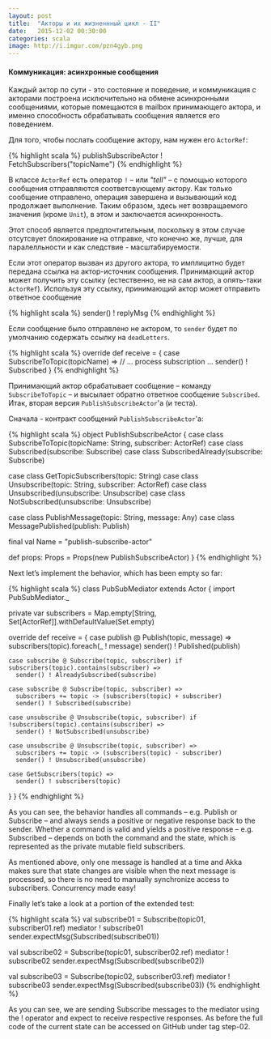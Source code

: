 ```yaml
---
layout: post
title:  "Акторы и их жизненнный цикл - II"
date:   2015-12-02 00:30:00
categories: scala
image: http://i.imgur.com/pzn4gyb.png
---
```


<style>
/* To center images */
.center {
    text-align: center;
}
</style>

#### Коммуникация: асинхронные сообщения  ####

Каждый актор по сути - это состояние и поведение, и коммуникация с акторами построена исключительно на обмене асинхронными сообщениями, которые помещаются в mailbox принимающего актора, и именно способность обрабатывать сообщения является его поведением.

Для того, чтобы послать сообщение актору, нам нужен его `ActorRef`:

{% highlight scala %}
publishSubscribeActor ! FetchSubscribers("topicName")
{% endhighlight %}

В классе `ActorRef` есть оператор `!` – или *"tell"* – с помощью которого сообщения отправляются соответсвующему актору. Как только сообщение отправлено, операция завершена и вызывающий код продолжает выполнение. Таким образом, здесь нет возвращаемого значения (кроме `Unit`), в этом и заключается асинхронность.

Этот способ является предпочтительным, поскольку в этом случае отсутсвует блокирование на отправке, что конечно же, лучше, для паралелльности и как следствие - масштабируемости.

Если этот оператор вызван из другого актора, то имплицитно будет передана ссылка на актор-источник сообщения. Принимающий актор может получить эту ссылку (естественно, не на сам актор, а опять-таки `ActorRef`). Используя эту ссылку, принимающий актор может отправить ответное сообщение

{% highlight scala %}
sender() ! replyMsg
{% endhighlight %}

Если сообщение было отправлено не актором, то `sender` будет по умолчанию содержать ссылку на `deadLetters`.

{% highlight scala %}
override def receive = {
  case SubscribeToTopic(topicName) =>
    // ... process subscription ...
    sender() ! Subscribed
}
{% endhighlight %}

Принимающий актор обрабатывает сообщение – команду `SubscribeToTopic` – и высылает обратно ответное сообщение `Subscribed`. Итак, вторая версия `PublishSubscribeActor`'а (и теста).

Сначала - контракт сообщений `PublishSubscribeActor`'а:

{% highlight scala %}
object PublishSubscribeActor { 
  case class SubscribeToTopic(topicName: String, subscriber: ActorRef)
  case class Subscribed(subscribe: Subscribe)
  case class SubscribedAlready(subscribe: Subscribe)
 
  case class GetTopicSubscribers(topic: String)
  case class Unsubscribe(topic: String, subscriber: ActorRef)
  case class Unsubscribed(unsubscribe: Unsubscribe)
  case class NotSubscribed(unsubscribe: Unsubscribe)
 
  case class PublishMessage(topic: String, message: Any)
  case class MessagePublished(publish: Publish)
  
  final val Name = "publish-subscribe-actor"
 
  def props: Props = Props(new PublishSubscribeActor)
}
{% endhighlight %}

Next let’s implement the behavior, which has been empty so far:

{% highlight scala %}
class PubSubMediator extends Actor {
  import PubSubMediator._
 
  private var subscribers = Map.empty[String, Set[ActorRef]].withDefaultValue(Set.empty)
 
  override def receive = {
    case publish @ Publish(topic, message) =>
      subscribers(topic).foreach(_ ! message)
      sender() ! Published(publish)
 
    case subscribe @ Subscribe(topic, subscriber) if subscribers(topic).contains(subscriber) =>
      sender() ! AlreadySubscribed(subscribe)
 
    case subscribe @ Subscribe(topic, subscriber) =>
      subscribers += topic -> (subscribers(topic) + subscriber)
      sender() ! Subscribed(subscribe)
 
    case unsubscribe @ Unsubscribe(topic, subscriber) if !subscribers(topic).contains(subscriber) =>
      sender() ! NotSubscribed(unsubscribe)
 
    case unsubscribe @ Unsubscribe(topic, subscriber) =>
      subscribers += topic -> (subscribers(topic) - subscriber)
      sender() ! Unsubscribed(unsubscribe)
 
    case GetSubscribers(topic) =>
      sender() ! subscribers(topic)
  }
}
{% endhighlight %}

As you can see, the behavior handles all commands – e.g. Publish or Subscribe – and always sends a positive or negative response back to the sender. Whether a command is valid and yields a positive response – e.g. Subscribed – depends on both the command and the state, which is represented as the private mutable field subscribers.

As mentioned above, only one message is handled at a time and Akka makes sure that state changes are visible when the next message is processed, so there is no need to manually synchronize access to subscribers. Concurrency made easy!

Finally let’s take a look at a portion of the extended test:

{% highlight scala %}
val subscribe01 = Subscribe(topic01, subscriber01.ref)
mediator ! subscribe01
sender.expectMsg(Subscribed(subscribe01))
 
val subscribe02 = Subscribe(topic01, subscriber02.ref)
mediator ! subscribe02
sender.expectMsg(Subscribed(subscribe02))
 
val subscribe03 = Subscribe(topic02, subscriber03.ref)
mediator ! subscribe03
sender.expectMsg(Subscribed(subscribe03))
{% endhighlight %}

As you can see, we are sending Subscribe messages to the mediator using the ! operator and expect to receive respective responses. As before the full code of the current state can be accessed on GitHub under tag step-02.
